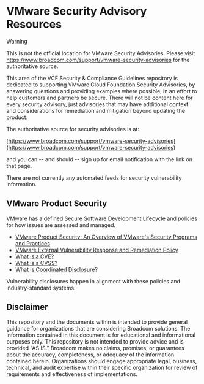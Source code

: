 # VMware Security Advisory Resources

> [!WARNING]
> This is not the official location for VMware Security Advisories. Please visit https://www.broadcom.com/support/vmware-security-advisories for the authoritative source.

This area of the VCF Security & Compliance Guidelines repository is dedicated to supporting VMware Cloud Foundation Security Advisories, by answering questions and providing examples where possible, in an effort to help customers and partners be secure. There will not be content here for every security advisory, just advisories that may have additional context and considerations for remediation and mitigation beyond updating the product.

The authoritative source for security advisories is at:

[https://www.broadcom.com/support/vmware-security-advisories](https://www.broadcom.com/support/vmware-security-advisories)

and you can -- and should -- sign up for email notification with the link on that page.

There are not currently any automated feeds for security vulnerability information.

## VMware Product Security
VMware has a defined Secure Software Development Lifecycle and policies for how issues are assessed and managed.

* [VMware Product Security: An Overview of VMware's Security Programs and Practices](https://www.vmware.com/docs/vmware-product-security-white-paper)
* [VMware External Vulnerability Response and Remediation Policy](https://www.broadcom.com/support/vmware-services/security-response)
* [What is a CVE?](https://en.wikipedia.org/wiki/Common_Vulnerabilities_and_Exposures)
* [What is a CVSS?](https://www.sans.org/blog/what-is-cvss/)
* [What is Coordinated Disclosure?](https://en.wikipedia.org/wiki/Coordinated_vulnerability_disclosure)

Vulnerability disclosures happen in alignment with these policies and industry-standard systems.

## Disclaimer
This repository and the documents within is intended to provide general guidance for organizations that are considering Broadcom solutions. The information contained in this document is for educational and informational purposes only. This repository is not intended to provide advice and is provided “AS IS.” Broadcom makes no claims, promises, or guarantees about the accuracy, completeness, or adequacy of the information contained herein. Organizations should engage appropriate legal, business, technical, and audit expertise within their specific organization for review of requirements and effectiveness of implementations.